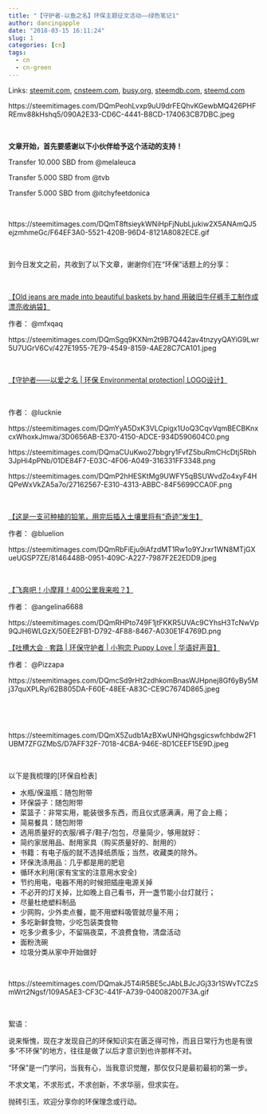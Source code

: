 ```yaml
---
title: "【守护者-以鱼之名】环保主题征文活动——绿色笔记1"
author: dancingapple
date: "2018-03-15 16:11:24"
slug: 1
categories: [cn]
tags: 
  - cn
  - cn-green
---
```


Links: [steemit.com](https://steemit.com/cn/@dancingapple/1), [cnsteem.com](https://cnsteem.com/cn/@dancingapple/1), [busy.org](https://busy.org/cn/@dancingapple/1), [steemdb.com](https://steemdb.com/cn/@dancingapple/1), [steemd.com](https://steemd.com/cn/@dancingapple/1)

<html>
<p>
https://steemitimages.com/DQmPeohLvxp9uU9drFEQhvKGewbMQ426PHFREmv88kHshq5/090A2E33-CD6C-4441-B8CD-174063CB7DBC.jpeg</p>
<p><br></p>
<p><strong>文章开始，首先要感谢以下小伙伴给予这个活动的支持！</strong></p>
<p>Transfer 10.000 SBD from @melaleuca</p>
<p>Transfer 5.000 SBD from @tvb</p>
<p>Transfer 5.000 SBD from @itchyfeetdonica</p>
<p><br></p>
<p>
https://steemitimages.com/DQmT8ftsieykWNiHpFjNubLjukiw2X5ANAmQJ5ejzmhmeGc/F64EF3A0-5521-420B-96D4-8121A8082ECE.gif
</p>
<p><br></p>
<p>到今日发文之前，共收到了以下文章，谢谢你们在“环保”话题上的分享：</p>
<p><br></p>
<p><a href="https://steemit.com/life/@mfxqaq/old-jeans-are-made-into-beautiful-baskets-by-hand">【Old jeans are made into beautiful baskets by hand 用破旧牛仔裤手工制作成漂亮收纳袋】</a></p>
<p>作者： @mfxqaq&nbsp;</p>
<p>
https://steemitimages.com/DQmSgq9KXNm2t9B7Q442av4tnzyyQAYiG9Lwr5U7UGrV6Cv/427E1955-7E79-4549-8159-4AE28C7CA101.jpeg</p>
<p><br></p>
<p><a href="https://steemit.com/cn-green/@lucknie/or-environmental-protection">【守护者——以爱之名 | 环保 Environmental protection| LOGO设计】</a></p>
<p><br></p>
<p>作者： @lucknie</p>
<p>
https://steemitimages.com/DQmYyA5DxK3VLCpigx1UoQ3CqvVqmBECBKnxcxWhoxkJmwa/3D0656AB-E370-4150-ADCE-934D590604C0.png</p>
<p>
https://steemitimages.com/DQmaCUuKwo27bbgry1FvfZ5buRmCHcDtj5Rbh3JpHi4pPNb/01DE84F7-E03C-4F06-A049-316331FF3348.png</p>
<p>
https://steemitimages.com/DQmP2hHESKtMg9UWFY5qBSUWvdZo4xyF4HQPeWxVkZA5a7o/27162567-E310-4313-ABBC-84F5699CCA0F.png</p>
<p><br></p>
<p><a href="https://steemit.com/cn/@bluelion/6svegm">【这是一支可种植的铅笔，用完后插入土壤里将有“奇迹”发生】</a></p>
<p>作者： @bluelion</p>
<p>
https://steemitimages.com/DQmRbFiEju9iAfzdMT1Rw1o9YJrxr1WN8MTjGXueUGSP7ZE/8146448B-0951-409C-A227-7987F2E2EDD9.jpeg</p>
<p><br></p>
<p><a href="https://steemit.com/sport/@angelina6688/400">【飞奔吧！小摩拜！400公里我来啦？】</a></p>
<p>作者： @angelina6688</p>
<p>
https://steemitimages.com/DQmRHPto749F1jtFKKR5UVAc9CYhsH3TcNwVp9QJH6WLGzX/50EE2FB1-D792-4F88-8467-A030E1F4769D.png</p>
<p><a href="https://steemit.com/teammalaysia/@pizzapai/or-or-puppy-love-or">【吐槽大会 · 套路 | 环保守护者 | 小狗恋 Puppy Love | 华语好声音】</a></p>
<p>作者： @Pizzapa</p>
<p>
https://steemitimages.com/DQmcSd9rHt2zdhkomBnasWJHpnej8Gf6yBy5Mj37quXPLRy/62B805DA-F60E-48EE-A83C-CE9C7674D865.jpeg</p>
<p><br></p>
<p><br></p>
<p>
https://steemitimages.com/DQmX5Zudb1AzBXwUNHQhgsgicswfchbdw2F1UBM7ZFGZMbS/D7AFF32F-7018-4CBA-946E-8D1CEEF15E9D.jpeg</p>
<p><br></p>
<p>以下是我梳理的[环保自检表]</p>
<ul>
  <li>水瓶/保温瓶：随包附带</li>
  <li>环保袋子：随包附带</li>
  <li>菜篮子：非常实用，能装很多东西，而且仪式感满满，用了会上瘾；</li>
  <li>简易餐具：随包附带</li>
  <li>选用质量好的衣服/裤子/鞋子/包包，尽量简少，够用就好：</li>
  <li>简约家居用品、耐用家具（购买质量好的、耐用的）</li>
  <li>书籍：有电子版的就不选择纸质版；当然，收藏类的除外。</li>
  <li>环保洗涤用品：几乎都是用的肥皂</li>
  <li>循环水利用(家有宝宝的注意用水安全)</li>
  <li>节约用电，电器不用的时候把插座电源关掉</li>
  <li>不必开的灯关掉，比如晚上自己看书，开一盏节能小台灯就行；</li>
  <li>尽量杜绝塑料制品</li>
  <li>少网购，少外卖点餐，能不用塑料吸管就尽量不用；</li>
  <li>多吃新鲜食物，少吃包装类食物</li>
  <li>吃多少煮多少，不留隔夜菜，不浪费食物，清盘活动</li>
  <li>面粉洗碗</li>
  <li>垃圾分类从家中开始做好</li>
</ul>
<p><br></p>
<p>
https://steemitimages.com/DQmakJ5T4iR5BE5cJAbLBJcJGj33r1SWvTCZzSmWrt2Ngsf/109A5AE3-CF3C-441F-A739-040082007F3A.gif</p>
<p><br></p>
<p>絮语：</p>
<p>说来惭愧，现在才发现自己的环保知识实在匮乏得可怜，而且日常行为也是有很多“不环保”的地方，往往是做了以后才意识到也许那样不对。</p>
<p>“环保”是一门学问，当我有心，当我意识觉醒，那仅仅只是最初最初的第一步。</p>
<p>不求文笔，不求形式，不求创新，不求华丽，但求实在。</p>
<p>抛砖引玉，欢迎分享你的环保理念或行动。</p>
<p><br></p>
</html>
